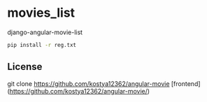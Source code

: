 # movies_list
django-angular-movie-list


```bash
pip install -r reg.txt
```

## License

git clone 
https://github.com/kostya12362/angular-movie
[frontend]
(https://github.com/kostya12362/angular-movie/)
